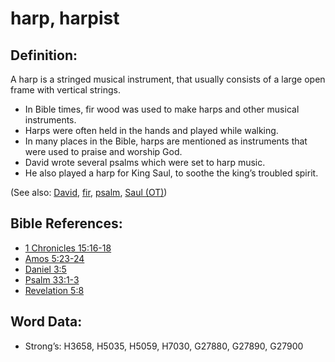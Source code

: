 # harp, harpist

## Definition:

A harp is a stringed musical instrument, that usually consists of a large open frame with vertical strings.

* In Bible times, fir wood was used to make harps and other musical instruments.
* Harps were often held in the hands and played while walking.
* In many places in the Bible, harps are mentioned as instruments that were used to praise and worship God.
* David wrote several psalms which were set to harp music.
* He also played a harp for King Saul, to soothe the king’s troubled spirit.

(See also: [David](../names/david.md), [fir](../other/fir.md), [psalm](../kt/psalm.md), [Saul (OT)](../names/saul.md))

## Bible References:

* [1 Chronicles 15:16-18](rc://en/tn/help/1ch/15/16)
* [Amos 5:23-24](rc://en/tn/help/amo/05/23)
* [Daniel 3:5](rc://en/tn/help/dan/03/05)
* [Psalm 33:1-3](rc://en/tn/help/psa/033/001)
* [Revelation 5:8](rc://en/tn/help/rev/05/08)

## Word Data:

* Strong’s: H3658, H5035, H5059, H7030, G27880, G27890, G27900
